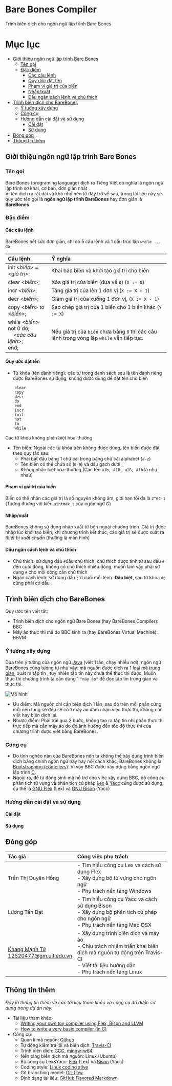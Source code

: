 Bare Bones Compiler
===================
Trình biên dịch cho ngôn ngữ lập trình Bare Bones  

<!-- Trạng thái mã nguồn:  Sẽ bổ sung ngay khi có -->  

# Mục lục
<!-- MarkdownTOC -->

- [Giới thiệu ngôn ngữ lập trình Bare Bones](#giới-thiệu-ngôn-ngữ-lập-trình-bare-bones)
    - [Tên gọi](#tên-gọi)
    - [Đặc điểm](#Đặc-điểm)
        - [Các câu lệnh](#các-câu-lệnh)
        - [Quy ước đặt tên](#quy-ước-đặt-tên)
        - [Phạm vi giá trị của biến](#phạm-vi-giá-trị-của-biến)
        - [Nhập/xuất](#nhậpxuất)
        - [Dấu ngăn cách lệnh và chú thích](#dấu-ngăn-cách-lệnh-và-chú-thích)
- [Trình biên dịch cho BareBones](#trình-biên-dịch-cho-barebones)
    - [Ý tưởng xây dựng](#Ý-tưởng-xây-dựng)
    - [Công cụ](#công-cụ)
    - [Hướng dẫn cài đặt và sử dụng](#hướng-dẫn-cài-đặt-và-sử-dụng)
        - [Cài đặt](#cài-đặt)
        - [Sử dụng](#sử-dụng)
- [Đóng góp](#Đóng-góp)
- [Thông tin thêm](#thông-tin-thêm)

<!-- /MarkdownTOC -->


## Giới thiệu ngôn ngữ lập trình Bare Bones

### Tên gọi

Bare Bones (programing language) dịch ra Tiếng Việt có nghĩa là  ngôn ngữ lập trình sơ khai, cơ bản, đơn giản nhất  
Vì tên dịch ra rất dài và khó nhớ nên từ đây trở về sau, trong tài liệu này sẽ quy ước tên gọi là **ngôn ngữ lập trình BareBones** hay đơn giản là **BareBones**  

### Đặc điểm

#### Các câu lệnh

BareBones hết sức đơn giản, chỉ có 5 câu lệnh và 1 cấu trúc lặp `while ... do`  

Câu lệnh                    | Ý nghĩa
:---------------------------|:-------
init <*biến*> = <*giá trị*>;| Khai báo biến và khởi tạo giá trị cho biến
clear <*biến*>;             | Xóa giá trị của biến (đưa về `0`) (`X := 0`)
incr <*biến*>;              | Tăng giá trị của lên 1 đơn vị (`X := X + 1`)
decr <*biến*>;              | Giảm giá trị của xuống 1 đơn vị, (`X := X - 1`)
copy <*biến*> to <*biến*>;  | Sao chép giá trị của 1 biến cho 1 biến khác (`Y := X`)
while <*biến*> not 0 do;<br> &nbsp;&nbsp;&nbsp;&nbsp;<*các câu lệnh*>;<br> end; | Nếu giá trị của `biến` chưa bằng `0` thì các câu lệnh trong vòng lặp `while` vẫn tiếp tục.

#### Quy ước đặt tên
- Từ khóa (tên dành riêng): các từ trong danh sách sau là tên dành riêng được BareBones sử dụng, không được dùng để đặt tên cho biến
```
    clear  
    copy  
    decr  
    do  
    end  
    incr  
    init  
    not  
    to  
    while  
```
Các từ khóa không phân biệt hoa-thường

- Tên biến: Ngoài các từ khóa trên không được dùng, tên biến được đặt theo quy tắc sau:
    + Phải bắt đầu bằng 1 chữ cái trong bảng chữ cái alphabet (`a-z`)
    + Tên biến có thể chứa số (`0-9`) và dấu gạch dưới `_`
    + Không phân biệt hoa-thường (Các tên `a1b, A1B, a1B, A1b` là như nhau)

#### Phạm vi giá trị của biến
Biến có thể nhận các giá trị là số nguyên không âm, giới hạn tối đa là `2^64-1` (Tương đương với kiểu `uintmax_t` của ngôn ngữ *C*)

#### Nhập/xuất
BareBones không sử dụng nhập xuất từ bên ngoài chương trình. Giá trị được nhập lúc khởi tạo biến, khi chương trình kết thúc, các giá trị sẽ được xuất ra *thiết bị xuất chuẩn* (thường là màn hình)

#### Dấu ngăn cách lệnh và chú thích
- Chú thích: sử dụng dấu `#`đầu chú thích, chú thích được tính từ sau dấu `#` đến cuối dòng, không có chú thích nhiều dòng, muốn làm vậy phải sử dụng `#` cho mỗi dòng cần chú thích
- Ngăn cách lệnh: sử dụng dấu `;` ở cuối mỗi lệnh. **Đặc biệt**, sau từ khóa `do` cũng phải có dấu `;`


## Trình biên dịch cho BareBones
Quy ước tên viết tắt:
- Trình biên dịch cho ngôn ngữ Bare Bones (hay BareBones Compiler): BBC
- Máy ảo thực thi mã do BBC sinh ra (hay BareBones Virtual Machine): BBVM

### Ý tưởng xây dựng
Dựa trên ý tưởng của ngôn ngữ [Java] \(viết 1 lần, chạy nhiều nơi\), ngôn ngữ BareBones cũng tương tự như vậy: mã nguồn được dịch ra 1 loại [mã trung gian], xuất ra tập tin , tuy nhiên tập tin này chưa thể thực thi được. Muốn thực thi chương trình ta cần dùng 1 `"máy ảo"` để đọc tập tin trung gian và thực thi.

![Mô hình]

- Ưu điểm: Mã nguồn chỉ cần biên dịch 1 lần, sau đó trên mỗi phần cứng, mỗi nền tảng sẽ đều sẽ có 1 máy ảo đảm nhận việc thực thi, không cần viết hay biên dịch lại. 
- Nhược điểm: Phải trải qua 2 bước, không tạo ra tập tin nhị phân thực thi trực tiếp mà cần máy ảo do đó ảnh hưởng đến tốc độ thực thi của chương trình được viết bằng BareBones.

### Công cụ
- Do tính nghèo nàn của BareBones nên ta không thể xây dựng trình biên dịch bằng chính ngôn ngữ này hay nói cách khác, BareBones không là [Bootstrapping (compilers)]. Vì vậy BBC được xây dựng bằng ngôn ngữ lập trình [C].  
- Ngoài ra, để tự động sinh mã hỗ trợ cho việc xây dựng BBC, bộ công cụ phân tích từ vựng và phân tích cú pháp [Lex] & [Yacc] cũng được sử dụng, cụ thể là [GNU Flex] \(Lex\) và [GNU Bison] \(Yacc\)

### Hướng dẫn cài đặt và sử dụng
#### Cài đặt
#### Sử dụng
<!-- Sẽ bổ sung ngay sau khi hoàn thành -->

## Đóng góp

Tác giả | Công việc phụ trách
:-------|:-------------------
Trần Thị Duyên Hồng | - Tìm hiểu công cụ Lex và cách sử dụng Flex<br> - Xây dựng bộ từ vựng cho ngôn ngữ<br> - Phụ trách nền tảng Windows
Lương Tấn Đạt | - Tìm hiểu công cụ Yacc và cách sử dụng Bison<br> - Xây dựng bộ phân tích cú pháp cho ngôn ngữ<br> - Phụ trách nền tảng Mac OSX
[Khang Mạnh Tử]<br> 12520477@gm.uit.edu.vn | - Xây dựng trình biên dịch và máy ảo<br> - Chịu trách nhiệm triển khai biên dịch mã nguồn tự động trên Travis-CI<br> - Viết tài liệu hướng dẫn<br> - Phụ trách nền tảng Linux

## Thông tin thêm
*Đây là thông tin thêm về các tài liệu tham khảo và công cụ đã được sử dụng trong dự án này:*
- Tài liệu tham khảo:
    + [Writing your own toy compiler using Flex, Bison and LLVM](http://gnuu.org/2009/09/18/writing-your-own-toy-compiler/)
    + [How to write a very basic compiler (in C)](http://programmers.stackexchange.com/a/165558)
- Công cụ:
    + Quản lí mã nguồn: [Github](https://github.com)
    + Tự động kiểm tra lỗi và biên dịch: [Travis-CI](https://travis-ci.org/)
    + Trình biên dịch: [GCC](http://gcc.gnu.org/), [mingw-w64](http://mingw-w64.sourceforge.net/)
    + Nền tảng biên dịch mã nguồn: Linux (Ubuntu)
    + Bộ công cụ Lex&Yacc: [Flex](http://www.gnu.org/software/flex) (Lex) và [Bison](http://www.gnu.org/software/bison) (Yacc)
    + Coding style: [Linux coding stlye](http://www.kernel.org/doc/Documentation/CodingStyle)
    + Git branching model: [Git-flow](http://nvie.com/posts/a-successful-git-branching-model/)
    + Định dạng tài liệu: [GitHub Flavored Markdown](https://guides.github.com/features/mastering-markdown/)

<!-- Link -->
[Java]: http://vi.wikipedia.org/wiki/Java_%28ng%C3%B4n_ng%E1%BB%AF_l%E1%BA%ADp_tr%C3%ACnh%29
[mã trung gian]: http://en.wikipedia.org/wiki/P-code_machine
[Bootstrapping (compilers)]: http://en.wikipedia.org/wiki/Bootstrapping_%28compilers%29
[C]: http://en.wikipedia.org/wiki/C_%28programming_language%29
[Lex]: http://en.wikipedia.org/wiki/Lex_%28software%29
[Yacc]: http://en.wikipedia.org/wiki/Yacc
[GNU Flex]: http://www.gnu.org/software/flex
[GNU Bison]: http://www.gnu.org/software/bison

[Mô hình]: http://i.imgur.com/93C6NJ3.png "Mô hình về quá trình biên dịch và thực thi của BareBones"

[Khang Mạnh Tử]: https://github.com/manhtuvjp
